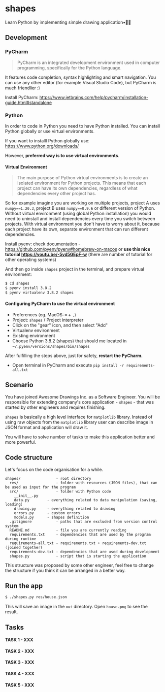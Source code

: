 # shapes
Learn Python by implementing simple drawing application▪️🔺🔹

## Development
### PyCharm

> PyCharm is an integrated development environment used in computer programming, specifically for the Python language.

It features code completion, syntax highlighting and smart navigation. You can use any other editor (for example Visual Studio Code), but PyCharm is much friendlier :)

Install PyCharm: https://www.jetbrains.com/help/pycharm/installation-guide.html#standalone

### Python

In order to code in Python you need to have Python installed. You can install Python globally or use virtual environments. 

If you want to installl Python globally use: https://www.python.org/downloads/

However, **preferred way is to use virtual environments**.

#### Virtual Environment

> The main purpose of Python virtual environments is to create an isolated environment for Python projects. This means that each project can have its own dependencies, regardless of what dependencies every other project has.

So for example imagine you are working on multiple projects, project A uses `numpy==1.20.3`, project B uses `numpy==0.9.6` or different version of Python.  Without virtual environment (using global Python installation) you would need to uninstall and install dependencies every time you switch between projects. With virtual environment you don't have to worry about it, because each project have its own, separate environment that can run different dependencies.

Install pyenv: check documentation - https://github.com/pyenv/pyenv#homebrew-on-macos or **use this nice tutorial https://youtu.be/-5vd5GEpF-w** (there are number of tutorial for other operating systems)

And then go inside `shapes` project in the terminal, and prepare virtual environment: 

```bash
$ cd shapes
$ pyenv install 3.8.2
$ pyenv virtualenv 3.8.2 shapes
```

#### Configuring PyCharm to use the virtual environment

- Preferences (eg. MacOS: `⌘` + `,`)
- Project: `shapes` / Project interpreter
- Click on the "gear" icon, and then select "Add"
- Virtualenv environment
- Existing environment
- Choose Python 3.8.2 (shapes) that should me located in `~/.pyenv/versions/shapes/bin/shapes`

After fulfilling the steps above, just for safety, **restart the PyCharm**.

- Open terminal in PyCharm and execute `pip install -r requirements-all.txt`

## Scenario

You have joined Awesome Drawings Inc. as a Software Engineer. You will be responsible for extending company's core application - `shapes` - that was started by other engineers and requires finishing. 

`shapes` is basically a high level interface for `matplotlib` library. Instead of using raw objects from the `matplotlib` library user can describe image in JSON format and application will draw it. 

You will have to solve number of tasks to make this application better and more powerful. 

## Code structure

Let's focus on the code organisation for a while.

```
shapes/                - root directory
  res/                 - folder with resources (JSON files), that can be used as input for the program
  src/                 - folder with Python code
    __init__.py        
    data.py        - everything related to data manipulation (saving, loading)
    drawing.py     - everything related to drawing
    errors.py      - custom errors
    models.py      - shapes definition
  .gitignore           - paths that are excluded from version control system
  README.md            - file you are currently reading
  requirements.txt     - dependencies that are used by the program during runtime
  requirements-all.txt - requirements.txt + requirements-dev.txt (joined together)
  requirements-dev.txt - dependencies that are used during development
  shapes.py            - script that is starting the application 
```

This structure was proposed by some other engineer, feel free to change the structure if you think it can be arranged in a better way.

## Run the app

```bash
$ ./shapes.py res/house.json
```

This will save an image in the `out` directory. Open `house.png` to see the result.

## Tasks

#### TASK 1 - XXX

#### TASK 2 - XXX

#### TASK 3 - XXX

#### TASK 4 - XXX

#### TASK 5 - XXX

